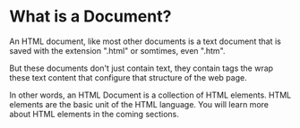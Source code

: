 # What is a Document?

An HTML document, like most other documents is a text document that is saved with the extension ".html" or somtimes, even ".htm".

But these documents don't just contain text, they contain tags the wrap these text content that configure that structure of the web page.

In other words, an HTML Document is a collection of HTML elements. HTML elements are the basic unit of the HTML language. You will learn more about HTML elements in the coming sections.
